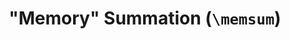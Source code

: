 ---
layout: latex-macro
title: >
  "Memory" Summation (<code>\memsum</code>)
summary: 
description: >
  When evaluating an summation, often the summation symbol \(\sum\) appears with the same limits repeatedly. A "memory" command <code>\memsum</code> allows for the limits to be typed once when the summation first appears and omitted thereafter. In particular, there are two versions of <code>\memsum</code>: a starred version <code>\memsum*[&lt;lower limit&gt;][&lt;upper limit&gt;]</code> records the lower limit <code>&lt;lower limit&gt;</code> and the upper limit <code>&lt;lower limit&gt;</code> into memory. From then on, the unstarred version <code>\memsum</code> will insert a summation with the recorded limits. In addition to saving time typing, <code>\memsum</code> simplifies the LaTeX code, so it is easier to edit and find mistakes. 
  
  <p>WARNING: Be careful while using this command because each time the starred version is called, it changes the definition for all of the unstarred versions until the next starred version. Thus, if you add <code>\memsum*</code> into the middle of text where you are already using  <code>\memsum</code> with a different definition, you can unintentionally change the rendered equations. For this reason, I restrict the usage of each remembered command to a single equation.</p>
definition: |- 
  % The 'xparse' package provides \NewDocumentCommand
  \usepackage{xparse}
  \NewDocumentCommand{\memsum}{sO{}O{}}{%
      \IfBooleanT{#1}%
      {% If a star
          % "\gdef" is used to define a global macro.
          \gdef\memsumlimit{_{#2}^{#3}}%
      }
      \sum\memsumlimit
  }
examples:
  - code_displayed: |-
      \memsum*[n=1][\infty] \frac{1}{n} 
      = \memsum \frac{1}{n}
    code_rendered: |
      \begin{aligned}
        \sum_{n=1}^{\infty} \frac{1}{n} 
        &= \sum_{n=1}^{\infty} \frac{1}{n}
      \end{aligned}
---